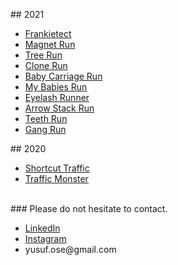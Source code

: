 <p dir="auto">## 2021</p>
<ul dir="auto">
<li><a href="https://apps.apple.com/tr/app/frankietect/id1594193468" rel="nofollow">Frankietect</a></li>
<li><a href="https://apps.apple.com/us/app/magnet-run/id1593210454" rel="nofollow">Magnet Run</a></li>
<li><a href="https://apps.apple.com/us/app/tree-run/id1591442992" rel="nofollow">Tree Run</a></li>
<li><a href="https://apps.apple.com/us/app/clone-run/id1587692224" rel="nofollow">Clone Run</a></li>
<li><a href="https://apps.apple.com/us/app/baby-carriage-run/id1584651129" rel="nofollow">Baby Carriage Run</a></li>
<li><a href="https://apps.apple.com/us/app/my-babies-run/id1585173722" rel="nofollow">My Babies Run</a></li>
<li><a href="https://apps.apple.com/us/app/eyelash-runner/id1579070151" rel="nofollow">Eyelash Runner</a></li>
<li><a href="https://apps.apple.com/us/app/arrow-stack-run/id1581956648" rel="nofollow">Arrow Stack Run</a></li>
<li><a href="https://apps.apple.com/us/app/teeth-run/id1580905628" rel="nofollow">Teeth Run</a></li>
<li><a href="https://apps.apple.com/us/app/gang-run-3d/id1575176765" rel="nofollow">Gang Run</a></li>
</ul>
<p>## 2020</p>
<ul dir="auto">
<li><a href="https://play.google.com/store/apps/details?id=com.Gamebowl.ShortcutTraffic" rel="nofollow">Shortcut Traffic</a></li>
<li><a href="https://play.google.com/store/apps/details?id=com.Gamebowl.TrafficMonster" rel="nofollow">Traffic Monster</a></li>
</ul>
<p dir="auto"><br />### Please do not hesitate to contact.</p>
<ul dir="auto">
<li><a href="https://www.linkedin.com/in/yusuf-oz/" rel="nofollow">LinkedIn</a></li>
<li><a href="https://www.instagram.com/yusufozzz/" rel="nofollow">Instagram</a></li>
<li>yusuf.ose@gmail.com</li>
</ul>
